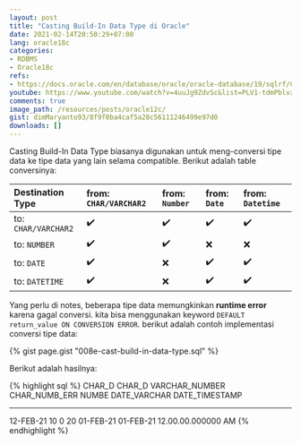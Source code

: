 ```yaml
---
layout: post
title: "Casting Build-In Data Type di Oracle"
date: 2021-02-14T20:50:29+07:00
lang: oracle18c
categories:
- RDBMS
- Oracle18c
refs: 
- https://docs.oracle.com/en/database/oracle/oracle-database/19/sqlrf/CAST.html#GUID-5A70235E-1209-4281-8521-B94497AAEF75
youtube: https://www.youtube.com/watch?v=4uuJg9ZdvSc&list=PLV1-tdmPblvzqS-Z57hZ_spTRtVvnYYpV&index=36
comments: true
image_path: /resources/posts/oracle12c/
gist: dimMaryanto93/8f9f0ba4caf5a28c56111246499e97d0
downloads: []
---
```


Casting Build-In Data Type biasanya digunakan untuk meng-conversi tipe data ke tipe data yang lain selama compatible. Berikut adalah table conversinya:

| Destination Type      | from: `CHAR/VARCHAR2` | from: `Number`        | from: `Date`          | from: `Datetime`      |
| :---                  | :---                  | :---                  | :---                  | :---                  |
| to: `CHAR/VARCHAR2`   | :heavy_check_mark:    | :heavy_check_mark:    | :heavy_check_mark:    | :heavy_check_mark:    |
| to: `NUMBER`          | :heavy_check_mark:    | :heavy_check_mark:    | :x:                   | :x:                   |
| to: `DATE`            | :heavy_check_mark:    | :x:                   | :heavy_check_mark:    | :heavy_check_mark:    |
| to: `DATETIME`        | :heavy_check_mark:    | :x:                   | :heavy_check_mark:    | :heavy_check_mark:    |

Yang perlu di notes, beberapa tipe data memungkinkan **runtime error** karena gagal conversi. kita bisa menggunakan keyword `DEFAULT return_value ON CONVERSION ERROR`. berikut adalah contoh implementasi conversi tipe data:

{% gist page.gist "008e-cast-build-in-data-type.sql" %}

Berikut adalah hasilnya:

{% highlight sql %}
CHAR_D      CHAR_D VARCHAR_NUMBER CHAR_NUMB_ERR NUMBE DATE_VARCHAR  DATE_TIMESTAMP
------      ------ -------------- ------------- ----- ------------- ----------------------------
12-FEB-21   <null> 10             0             20    01-FEB-21     01-FEB-21 12.00.00.000000 AM
{% endhighlight %}